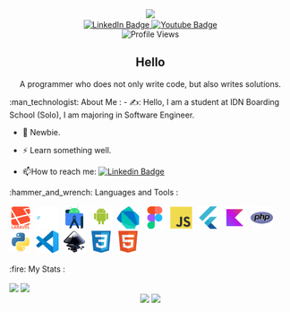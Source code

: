 <div id="header" align="center">
  <img src="https://i.pinimg.com/originals/f2/e4/7a/f2e47ae9f6f1260b8e8192ea8f4c466a.gif" width="200"/>
</div>

<div id="soscial-media" align="center">
  <a href="https://www.linkedin.com/in/rafi-asyam-9956b1229/">
    <img src="https://img.shields.io/badge/LinkedIn-blue?style=for-the-badge&logo=linkedin&logoColor=white" alt="LinkedIn Badge"/>
  </a>
  <a href="your-youtube-URL">
    <img src="https://img.shields.io/badge/YouTube-red?style=for-the-badge&logo=youtube&logoColor=white" alt="Youtube Badge"/>
  </a>
</div>

<div id="Viewrs" align="center">
  <img src="https://komarev.com/ghpvc/?username=RAFiasyam&style=flat-square&color=blue" alt="Profile Views"/>
</div>


<div id="salam" align="center" display="flex" flex-decoration="flex-row">
  <h2>Hello </h2> 
  <p>A programmer who does not only write code, but also writes solutions.</p>
</div>

<div id="About">
  :man_technologist: About Me :
  - ✍️: Hello, I am a student at IDN Boarding School (Solo), I am majoring in Software Engineer.

  - 🐤 Newbie.

  - :zap: Learn something well.

  - :mailbox:How to reach me: [![Linkedin Badge](https://img.shields.io/badge/-Linkedin-blue?style=flat&logo=Linkedin&logoColor=white)](https://www.linkedin.com/in/rafi-asyam-9956b1229/)
</div>

<div id="tools">
  :hammer_and_wrench: Languages and Tools :
  <br>
  <br>
</div>

<div id="tools-icon">
  <img src="https://github.com/devicons/devicon/blob/master/icons/laravel/laravel-plain-wordmark.svg" title"Laravel" alt"Laravel" width="40" height="40">&nbsp;
  <img src="https://github.com/devicons/devicon/blob/master/icons/tailwindcss/tailwindcss-original-wordmark.svg" title="Tailwindcss" alt="Tailwindcss" width="40" height="40">&nbsp;
  <img src="https://github.com/devicons/devicon/blob/master/icons/androidstudio/androidstudio-original.svg" title="AndroidStudio" alt="Android" width="40" height="40" >&nbsp;
  <img src="https://github.com/devicons/devicon/blob/master/icons/android/android-original-wordmark.svg" title="Android" alt="Android" width="40" height="40" >&nbsp;
  <img src="https://github.com/devicons/devicon/blob/master/icons/dart/dart-original.svg" title="Dart" alt="Dart" width="40" height="40" >&nbsp;
  <img src="https://github.com/devicons/devicon/blob/master/icons/figma/figma-original.svg" title="Figma" alt="Figma" width="40" height="40" >&nbsp;
  <img src="https://github.com/devicons/devicon/blob/master/icons/javascript/javascript-original.svg" title="JavaScript" alt="JavaScript" width="40" height="40" >&nbsp;
  <img src="https://github.com/devicons/devicon/blob/master/icons/flutter/flutter-original.svg" title="Flutter" alt="Flutter" width="40" height="40" >&nbsp;
  <img src="https://github.com/devicons/devicon/blob/master/icons/kotlin/kotlin-original.svg" title="Kotlin" alt="Kotlin" width="40" height="40" >&nbsp;
  <img src="https://github.com/devicons/devicon/blob/master/icons/php/php-original.svg" title="PHP" alt="PHP" width="40" height="40" >&nbsp;
  <img src="https://github.com/devicons/devicon/blob/master/icons/python/python-original.svg" title="Python" alt="Python" width="40" height="40" >&nbsp;
  <img src="https://github.com/devicons/devicon/blob/master/icons/vscode/vscode-original.svg" title="VSCode" alt="VSCode" width="40" height="40" >&nbsp;
  <img src="https://github.com/devicons/devicon/blob/master/icons/inkscape/inkscape-original.svg" title="InkScape" alt="InkScape" width="40" height="40" >&nbsp;
  <img src="https://github.com/devicons/devicon/blob/master/icons/css3/css3-original.svg" title="CSS3" alt="CSS3" width="40" height="40" >&nbsp;
  <img src="https://github.com/devicons/devicon/blob/master/icons/html5/html5-original.svg" title="HTML5" alt="HTML5" width="40" height="40" >&nbsp;
  <br>
  <br>
</div>

<div id="status">
  :fire: My Stats :
  <br>
  <br>
</div>

<div id="herokuapp" align="y-center">
  <img src="http://github-readme-streak-stats.herokuapp.com/?user=RAFiasyam&theme=dark&background=000000](https://git.io/streak-stats)">
  <img id="varcel" src="https://github-readme-stats.vercel.app/api/top-langs/?username=RAFiasyam&layout=compact&theme=dark&background=000000](https://github.com/anuraghazra/github-readme-stats)"  height="165px">
</div>

<div align="center">
  <img src="https://i.pinimg.com/originals/81/6b/f0/816bf03234d66f330997c0283d03f518.gif" height="165px">
  <img src="https://i.pinimg.com/originals/d4/cd/f3/d4cdf31724cdc74aa5dbd2169fbdd4b6.gif" height="165px">
</div>
